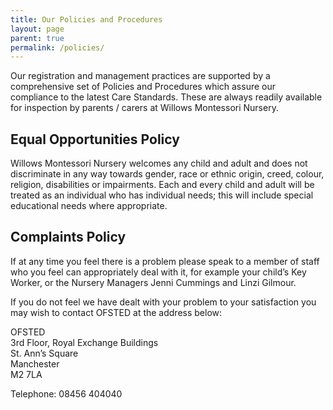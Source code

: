 ```yaml
---
title: Our Policies and Procedures
layout: page
parent: true
permalink: /policies/
---
```


Our registration and management practices are supported by a comprehensive set of Policies and Procedures which assure our compliance to the latest Care Standards.  These are always readily available for inspection by parents / carers at Willows Montessori Nursery.

## Equal Opportunities Policy

Willows Montessori Nursery welcomes any child and adult and does not discriminate in any way towards gender, race or ethnic origin, creed, colour, religion, disabilities or impairments.  Each and every child and adult will be treated as an individual who has individual needs; this will include special educational needs where appropriate.

## Complaints Policy

If at any time you feel there is a problem please speak to a member of staff who you feel can appropriately deal with it, for example your child’s Key Worker, or the Nursery Managers Jenni Cummings and Linzi Gilmour.

If you do not feel we have dealt with your problem to your satisfaction you may wish to contact OFSTED at the address below:

OFSTED<br />
3rd Floor, Royal Exchange Buildings<br />
St. Ann’s Square<br />
Manchester<br />
M2 7LA<br />

Telephone: 08456 404040
